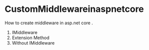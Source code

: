 # CustomMiddlewareinaspnetcore
How to create middleware in asp.net core .
1. IMiddleware
2. Extension Method
3. Without IMiddleware
